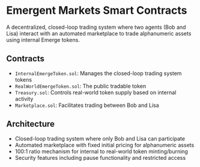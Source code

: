 # Emergent Markets Smart Contracts

A decentralized, closed-loop trading system where two agents (Bob and Lisa) interact with an automated marketplace to trade alphanumeric assets using internal Emerge tokens.

## Contracts

- `InternalEmergeToken.sol`: Manages the closed-loop trading system tokens
- `RealWorldEmergeToken.sol`: The public tradable token
- `Treasury.sol`: Controls real-world token supply based on internal activity
- `Marketplace.sol`: Facilitates trading between Bob and Lisa

## Architecture

- Closed-loop trading system where only Bob and Lisa can participate
- Automated marketplace with fixed initial pricing for alphanumeric assets
- 100:1 ratio mechanism for internal to real-world token minting/burning
- Security features including pause functionality and restricted access
